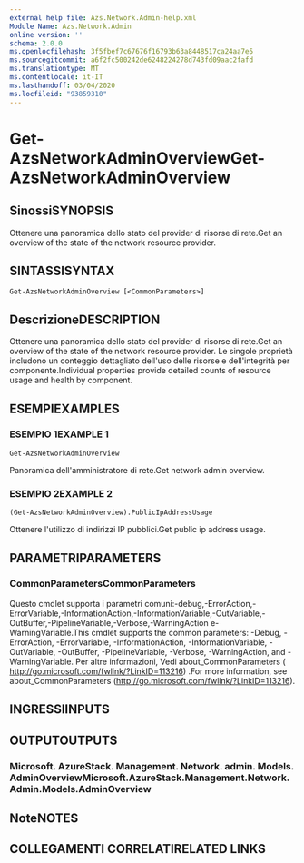 ```yaml
---
external help file: Azs.Network.Admin-help.xml
Module Name: Azs.Network.Admin
online version: ''
schema: 2.0.0
ms.openlocfilehash: 3f5fbef7c67676f16793b63a8448517ca24aa7e5
ms.sourcegitcommit: a6f2fc500242de6248224278d743fd09aac2fafd
ms.translationtype: MT
ms.contentlocale: it-IT
ms.lasthandoff: 03/04/2020
ms.locfileid: "93859310"
---
```

# <span data-ttu-id="f4c17-101">Get-AzsNetworkAdminOverview</span><span class="sxs-lookup"><span data-stu-id="f4c17-101">Get-AzsNetworkAdminOverview</span></span>

## <span data-ttu-id="f4c17-102">Sinossi</span><span class="sxs-lookup"><span data-stu-id="f4c17-102">SYNOPSIS</span></span>
<span data-ttu-id="f4c17-103">Ottenere una panoramica dello stato del provider di risorse di rete.</span><span class="sxs-lookup"><span data-stu-id="f4c17-103">Get an overview of the state of the network resource provider.</span></span>

## <span data-ttu-id="f4c17-104">SINTASSI</span><span class="sxs-lookup"><span data-stu-id="f4c17-104">SYNTAX</span></span>

```
Get-AzsNetworkAdminOverview [<CommonParameters>]
```

## <span data-ttu-id="f4c17-105">Descrizione</span><span class="sxs-lookup"><span data-stu-id="f4c17-105">DESCRIPTION</span></span>
<span data-ttu-id="f4c17-106">Ottenere una panoramica dello stato del provider di risorse di rete.</span><span class="sxs-lookup"><span data-stu-id="f4c17-106">Get an overview of the state of the network resource provider.</span></span> <span data-ttu-id="f4c17-107">Le singole proprietà includono un conteggio dettagliato dell'uso delle risorse e dell'integrità per componente.</span><span class="sxs-lookup"><span data-stu-id="f4c17-107">Individual properties provide detailed counts of resource usage and health by component.</span></span>

## <span data-ttu-id="f4c17-108">ESEMPI</span><span class="sxs-lookup"><span data-stu-id="f4c17-108">EXAMPLES</span></span>

### <span data-ttu-id="f4c17-109">ESEMPIO 1</span><span class="sxs-lookup"><span data-stu-id="f4c17-109">EXAMPLE 1</span></span>
```
Get-AzsNetworkAdminOverview
```

<span data-ttu-id="f4c17-110">Panoramica dell'amministratore di rete.</span><span class="sxs-lookup"><span data-stu-id="f4c17-110">Get network admin overview.</span></span>

### <span data-ttu-id="f4c17-111">ESEMPIO 2</span><span class="sxs-lookup"><span data-stu-id="f4c17-111">EXAMPLE 2</span></span>
```
(Get-AzsNetworkAdminOverview).PublicIpAddressUsage
```

<span data-ttu-id="f4c17-112">Ottenere l'utilizzo di indirizzi IP pubblici.</span><span class="sxs-lookup"><span data-stu-id="f4c17-112">Get public ip address usage.</span></span>

## <span data-ttu-id="f4c17-113">PARAMETRI</span><span class="sxs-lookup"><span data-stu-id="f4c17-113">PARAMETERS</span></span>

### <span data-ttu-id="f4c17-114">CommonParameters</span><span class="sxs-lookup"><span data-stu-id="f4c17-114">CommonParameters</span></span>
<span data-ttu-id="f4c17-115">Questo cmdlet supporta i parametri comuni:-debug,-ErrorAction,-ErrorVariable,-InformationAction,-InformationVariable,-OutVariable,-OutBuffer,-PipelineVariable,-Verbose,-WarningAction e-WarningVariable.</span><span class="sxs-lookup"><span data-stu-id="f4c17-115">This cmdlet supports the common parameters: -Debug, -ErrorAction, -ErrorVariable, -InformationAction, -InformationVariable, -OutVariable, -OutBuffer, -PipelineVariable, -Verbose, -WarningAction, and -WarningVariable.</span></span> <span data-ttu-id="f4c17-116">Per altre informazioni, Vedi about_CommonParameters ( http://go.microsoft.com/fwlink/?LinkID=113216) .</span><span class="sxs-lookup"><span data-stu-id="f4c17-116">For more information, see about_CommonParameters (http://go.microsoft.com/fwlink/?LinkID=113216).</span></span>

## <span data-ttu-id="f4c17-117">INGRESSI</span><span class="sxs-lookup"><span data-stu-id="f4c17-117">INPUTS</span></span>

## <span data-ttu-id="f4c17-118">OUTPUT</span><span class="sxs-lookup"><span data-stu-id="f4c17-118">OUTPUTS</span></span>

### <span data-ttu-id="f4c17-119">Microsoft. AzureStack. Management. Network. admin. Models. AdminOverview</span><span class="sxs-lookup"><span data-stu-id="f4c17-119">Microsoft.AzureStack.Management.Network.Admin.Models.AdminOverview</span></span>

## <span data-ttu-id="f4c17-120">Note</span><span class="sxs-lookup"><span data-stu-id="f4c17-120">NOTES</span></span>

## <span data-ttu-id="f4c17-121">COLLEGAMENTI CORRELATI</span><span class="sxs-lookup"><span data-stu-id="f4c17-121">RELATED LINKS</span></span>
